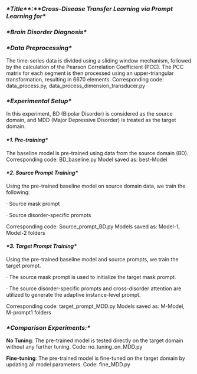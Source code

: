 ### ***\*Title\*******\*:\*******\*Cross-Disease Transfer Learning via Prompt Learning for\****

### ***\*Brain Disorder Diagnosis\****

 

### ***\*Data Preprocessing\****

The time-series data is divided using a sliding window mechanism, followed by the calculation of the Pearson Correlation Coefficient (PCC). The PCC matrix for each segment is then processed using an upper-triangular transformation, resulting in 6670 elements.
Corresponding code: data_process.py, data_process_dimension_transducer.py

### ***\*Experimental Setup\****

In this experiment, BD (Bipolar Disorder) is considered as the source domain, and MDD (Major Depressive Disorder) is treated as the target domain.

#### ***\*1. Pre-training\****

The baseline model is pre-trained using data from the source domain (BD).
Corresponding code: BD_baseline.py
Model saved as: best-Model

#### ***\*2. Source Prompt Training\****

Using the pre-trained baseline model on source domain data, we train the following:

· Source mask prompt

· Source disorder-specific prompts

Corresponding code: Source_prompt_BD.py
Models saved as: Model-1, Model-2 folders

#### ***\*3. Target Prompt Training\****

Using the pre-trained baseline model and source prompts, we train the target prompt.

· The source mask prompt is used to initialize the target mask prompt.

· The source disorder-specific prompts and cross-disorder attention are utilized to generate the adaptive instance-level prompt.

Corresponding code: target_prompt_MDD.py
Models saved as: M-Model, M-prompt1 folders



### ***\*Comparison Experiments:\****

**No Tuning**: The pre-trained model is tested directly on the target domain without any further tuning.
Code: no_tuning_on_MDD.py

**Fine-tuning**: The pre-trained model is fine-tuned on the target domain by updating all model parameters.
Code: fine_MDD.py

 
